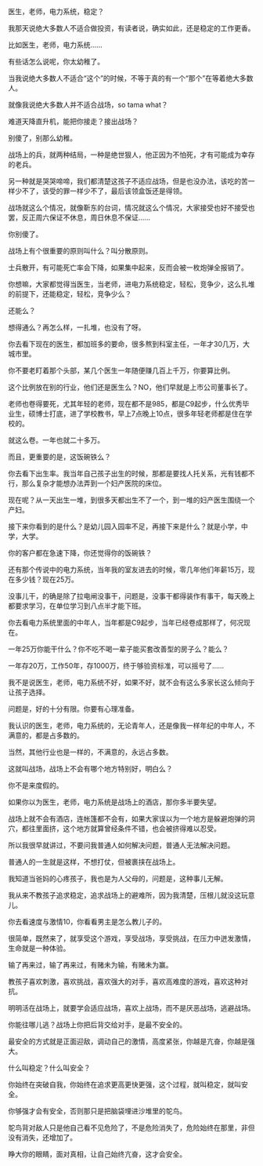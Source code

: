 医生，老师，电力系统，稳定？


我那天说绝大多数人不适合做投资，有读者说，确实如此，还是稳定的工作更香。

比如医生，老师，电力系统......

有些话怎么说呢，你太幼稚了。

当我说绝大多数人不适合“这个”的时候，不等于真的有一个“那个”在等着绝大多数人。

就像我说绝大多数人并不适合战场，so tama what？

难道天降直升机，能把你接走？接出战场？

别傻了，别那么幼稚。

战场上的兵，就两种结局，一种是绝世狠人，他正因为不怕死，才有可能成为幸存的老兵。

另一种就是哭哭啼啼，我们都清楚这孩子不适应战场，但是也没办法，该吃的苦一样少不了，该受的罪一样少不了，最后该领盒饭还是得领。

战场就这么个情况，就像靳东的台词，情况就这么个情况，大家接受也好不接受也罢，反正周六保证不休息，周日休息不保证......

你别傻了。

战场上有个很重要的原则叫什么？叫分散原则。

士兵散开，有可能死亡率会下降，如果集中起来，反而会被一枚炮弹全报销了。

你想嘛，大家都觉得当医生，当老师，进电力系统稳定，轻松，竞争少，这么扎堆的前提下，还能稳定，轻松，竞争少么？

还能么？

想得通么？再怎么样，一扎堆，也没有了呀。

你去看下现在的医生，都加班多的要命，很多熬到科室主任，一年才30几万，大城市里。

你不要老盯着那个头部，某几个医生一年随便赚几百上千万，你要算比例。

这个比例放在别的行业，他们还是医生么？NO，他们早就是上市公司董事长了。

老师也卷得要死，尤其年轻的老师，现在都不是985，都是C9起步，什么优秀毕业生，硕博士打底，进了学校教书，早上7点晚上10点，很多年轻老师都是住在学校的。

就这么卷。一年也就二十多万。

而且，更重要的是，这饭碗铁么？

你去看下出生率。我当年自己孩子出生的时候，那都是要找人托关系，光有钱都不行，那么复杂才能想办法弄到一个妇产医院的床位。

现在呢？从一天出生一堆，到很多天都出生不了一个，到一堆的妇产医生围绕一个产妇。

接下来你看到的是什么？是幼儿园入园率不足，再接下来是什么？就是小学，中学，大学。

你的客户都在急速下降，你还觉得你的饭碗铁？

还有那个传说中的电力系统，当年我的室友进去的时候，零几年他们年薪15万，现在多少钱？现在25万。

没事儿干，的确是除了拉电闸没事干，问题是，没事干都得装作有事干，每天晚上都要求学习，在单位学习到八点半才能下班。

你去看电力系统里面的中年人，当年都是C9起步，当年已经卷成那样了，何况现在。

一年25万你能干什么？你不吃不喝一辈子能买套改善型的房子么？能么？

一年存20万，工作50年，存1000万，终于够验资标准，可以摇号了......

我不是说医生，老师，电力系统不好，如果不好，就不会有这么多家长这么倾向于让孩子选择。

问题是，好的十分有限。你要有心理准备。

我认识的医生，老师，电力系统的，无论青年人，还是像我一样年纪的中年人，不满意的，都是占多数的。

当然，其他行业也是一样的，不满意的，永远占多数。

这就叫战场，战场上不会有哪个地方特别好，明白么？

你不是来度假的。

如果你以为医生，老师，电力系统是战场上的酒店，那你多半要失望。

战场上就不会有酒店，连帐篷都不会有，如果大家误以为一个地方是躲避炮弹的洞穴，都往里面挤，这个地方就算曾经条件不错，也会被挤得难以忍受。

所以我很早就讲过，不要问我普通人如何解决问题，普通人无法解决问题。

普通人的一生就是这样，不想打仗，但被裹挟在战场上。

我知道当爸妈的心疼孩子，我也是为人父母的，问题是，这种事儿无解。

我从来不教孩子追求稳定，追求战场上的避难所，因为我清楚，压根儿就没这玩意儿。

你去看速度与激情10，你看看男主是怎么教儿子的。

很简单，既然来了，就享受这个游戏，享受战场，享受挑战，在压力中迸发激情，生命就是一种体验。

输了再来过，输了再来过，有赌未为输，有赌未为赢。

教孩子喜欢刺激，喜欢挑战，喜欢强大的对手，喜欢高难度的游戏，喜欢这种对抗。

明明活在战场上，就要学会适应战场，喜欢上战场，而不是厌恶战场，逃避战场。

你能往哪儿逃？战场上你把后背交给对手，是最不安全的。

最安全的方式就是正面迎敌，调动自己的激情，高度紧张，你越是亢奋，你越是强大。

什么叫稳定？什么叫安全？

你始终在突破自我，你始终在追求更高更快更强，这个过程，就叫稳定，就叫安全。

你够强才会有安全，否则那只是把脑袋埋进沙堆里的鸵鸟。

鸵鸟背对敌人只是他自己看不见危险了，不是危险消失了，危险始终在那里，非但没有消失，还增加了。

睁大你的眼睛，面对真相，让自己始终亢奋，这才会安全。